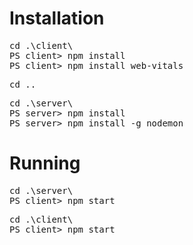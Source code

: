 
# Installation

<pre>
cd .\client\
PS client> npm install
PS client> npm install web-vitals
</pre>

<pre>
cd ..
</pre>
<pre>
cd .\server\
PS server> npm install 
PS server> npm install -g nodemon
</pre>

# Running

<pre>
cd .\server\
PS client> npm start
</pre>

<pre>
cd .\client\
PS client> npm start
</pre>
